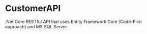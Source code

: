 # CustomerAPI
.Net Core RESTful API that uses Entity Framework Core (Code-First approach) and MS SQL Server.

